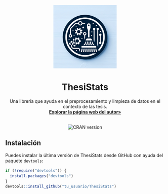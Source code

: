<p align="center">
  <img src="https://github.com/jventural/ThesiStats/blob/master/Logo_ThesiStats.png" alt="ThesiStats" width="200" height="200"/>
</p>

<h1 align="center">ThesiStats</h1>

<p align="center">
    Una librería que ayuda en el preprocesamiento y limpieza de datos en el contexto de las tesis.
    <br />
    <a href="https://tu_pagina_web.com/"><strong>Explorar la página web del autor»</strong></a>
    <br />
    <br />
</p>

<!-- BADGES -->
<p align="center">
  <!-- Si tienes badges, por ejemplo de CRAN, puedes incluirlos aquí: -->
  <img src="https://www.r-pkg.org/badges/version/ThesiStats" alt="CRAN version"/>
</p>


## Instalación
Puedes instalar la última versión de ThesiStats desde GitHub con ayuda del paquete `devtools`:
```r
if (!require("devtools")) {
  install.packages("devtools")
}
devtools::install_github("tu_usuario/ThesiStats")

